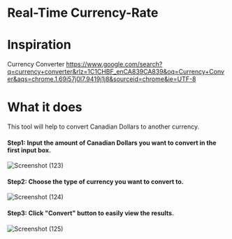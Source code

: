 # Real-Time Currency-Rate
# Inspiration
Currency Converter
https://www.google.com/search?q=currency+converter&rlz=1C1CHBF_enCA839CA839&oq=Currency+Conver&aqs=chrome.1.69i57j0l7.9419j1j8&sourceid=chrome&ie=UTF-8

# What it does
This tool will help to convert Canadian Dollars to another currency.

#### Step1: Input the amount of Canadian Dollars you want to convert in the first input box.

![Screenshot (123)](https://user-images.githubusercontent.com/43207918/66447117-35414f80-ea1b-11e9-929b-63995877dbd8.png)

#### Step2: Choose the type of currency you want to convert to.

![Screenshot (124)](https://user-images.githubusercontent.com/43207918/66447191-7d607200-ea1b-11e9-9ad7-7c40c5401acf.png)

#### Step3: Click "Convert" button to easily view the results.

![Screenshot (125)](https://user-images.githubusercontent.com/43207918/66447280-ef38bb80-ea1b-11e9-9e19-1031a60a5383.png)

